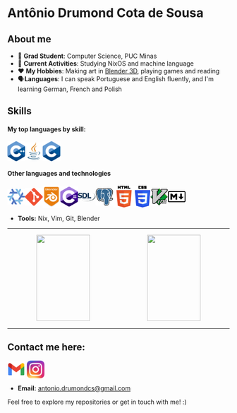 # Antônio Drumond Cota de Sousa

<h2> About me </h2>

- 📖 **Grad Student**: Computer Science, PUC Minas
- 🌱 **Current Activities**: Studying NixOS and machine language
- ❤️ **My Hobbies**: Making art in [Blender 3D](https://blender.org), playing games and reading
- 🗣️**Languages**: I can speak Portuguese and English fluently, and I'm learning German, French and Polish


## Skills
#### My top languages by skill:
<img src="Images/CPP.png" alt="CPP" style="width:40px;" align="center"><img src="Images/java.png" alt="Java" style="width:40px;" align="center"><img src="Images/C.png" alt="C" style="width:40px;" align="center">

#### Other languages and technologies
<img src="Images/nixos.png" alt="Nix" style="width:40px;" align="center"><img src="Images/Git.png" alt="Git" style="width:40px;" align="center"><img src="Images/Blender.png" alt="Blender" style="width:40px;" align="center"><img src="Images/Csharp.png" alt="Csharp" style="width:40px;" align="center"><img src="Images/SDL.png" alt="SDL" style="width:40px;" align="center"><img src="Images/postgre.png" alt="PostgreSQL" style="width:40px;" align="center"><img src="Images/HTML5.png" alt="HTML5" style="width:49px;" align="center"><img src="Images/CSS3.png" alt="CSS3" style="width:35px;" align="center"><img src="Images/Vim.png" alt="Vim" style="width:40px;" align="center"><img src="Images/Markdown.png" alt="Markdown" style="width:40px;" align="center">

- **Tools:** Nix, Vim, Git, Blender

***
<div align="center">
  <img width="49%" height="195px" src="https://github-readme-stats-git-masterrstaa-rickstaa.vercel.app/api/top-langs/?username=antoniodrumond&layout=compact&bg_color=000&border_color=30A3DC&title_color=E94D5F&text_color=FFF"/>
  <img width="49%" height="195px" src="https://github-readme-stats.vercel.app/api?username=antoniodrumond&theme=transparent&bg_color=000&border_color=30A3DC&show_icons=true&icon_color=30A3DC&title_color=E94D5F&text_color=FFF" />  
</div>

***

## Contact me here:
<a href="mailto:antonio.drumondcs@gmail.com"><img src="Images/Gmail.png" alt="Gmail" style="width:40px;" align="center"></a> <a href="https://www.instagram.com/antoniosousa.art/"><img src="Images/Insta.png" alt="Insta" style="width:40px;" align="center"></a>
+ **Email:** antonio.drumondcs@gmail.com

Feel free to explore my repositories or get in touch with me! :)
